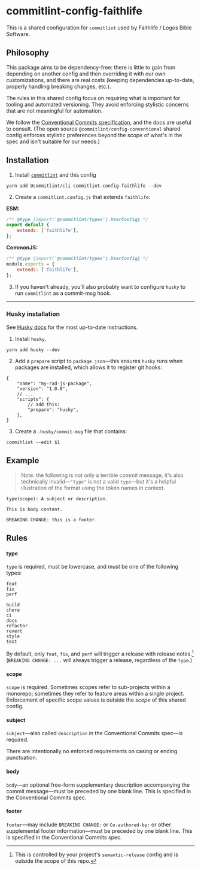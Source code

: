 # commitlint-config-faithlife

This is a shared configuration for `commitlint` used by Faithlife / Logos Bible Software.

## Philosophy

This package aims to be dependency-free: there is little to gain from depending on another config and then overriding it with our own customizations, and there are real costs (keeping dependencies up-to-date, properly handling breaking changes, etc.).

The rules in this shared config focus on requiring what is important for tooling and automated versioning. They avoid enforcing stylistic concerns that are not meaningful for automation.

We follow the [Conventional Commits specification](https://www.conventionalcommits.org/en/v1.0.0/), and the docs are useful to consult. (The open source `@commitlint/config-conventional` shared config enforces stylistic preferences beyond the scope of what's in the spec and isn't suitable for our needs.)

## Installation

1. Install [`commitlint`](https://commitlint.js.org/) and this config

```
yarn add @commitlint/cli commitlint-config-faithlife --dev
```

2. Create a `commitlint.config.js` that extends `faithlife`:

**ESM:**

```js
/** @type {import('@commitlint/types').UserConfig} */
export default {
	extends: ['faithlife'],
};
```

**CommonJS:**

```js
/** @type {import('@commitlint/types').UserConfig} */
module.exports = {
	extends: ['faithlife'],
};
```

3. If you haven't already, you'll also probably want to configure `husky` to run `commitlint` as a commit-msg hook.

---

### Husky installation

See [Husky docs](https://typicode.github.io/husky/) for the most up-to-date instructions.

1. Install `husky`. 

```
yarn add husky --dev
```

2. Add a `prepare` script to `package.json`—this ensures `husky` runs when packages are installed, which allows it to register git hooks:

```jsonc
{
	"name": "my-rad-js-package",
	"version": "1.0.0",
	// ...
	"scripts": {
		// add this:
		"prepare": "husky",
	},
}
```

3. Create a `.husky/commit-msg` file that contains:

```
commitlint --edit $1
```

## Example

> Note: the following is not only a terrible commit message, it's also technically invalid—`"type"` is not a valid `type`—but it's a helpful illustration of the format using the token names in context.

```
type(scope): A subject or description.

This is body content.

BREAKING CHANGE: this is a footer.
```

## Rules

#### type

`type` is required, must be lowercase, and must be one of the following types:

```
feat
fix
perf

build
chore
ci
docs
refactor
revert
style
test
```

By default, only `feat`, `fix`, and `perf` will trigger a release with release notes.[^1] (`BREAKING CHANGE: ...` will always trigger a release, regardless of the `type`.)

[^1]: This is controlled by your project's `semantic-release` config and is outside the scope of this repo.

#### scope

`scope` is required. Sometimes scopes refer to sub-projects within a monorepo; sometimes they refer to feature areas within a single project. Enforcement of specific scope values is outside the _scope_ of this shared config.

#### subject

`subject`—also called `description` in the Conventional Commits spec—is required.

There are intentionally no enforced requirements on casing or ending punctuation.

#### body

`body`—an optional free-form supplementary description accompanying the commit message—must be preceded by one blank line. This is specified in the Conventional Commits spec.

#### footer

`footer`—may include `BREAKING CHANGE:` or `Co-authored-by:` or other supplemental footer information—must be preceded by one blank line. This is specified in the Conventional Commits spec.
